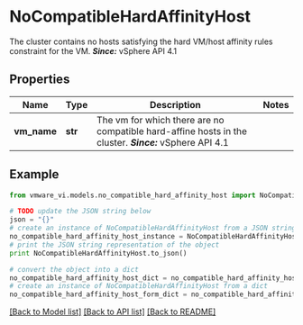 # NoCompatibleHardAffinityHost

The cluster contains no hosts satisfying the hard VM/host affinity rules constraint for the VM.  ***Since:*** vSphere API 4.1 

## Properties
Name | Type | Description | Notes
------------ | ------------- | ------------- | -------------
**vm_name** | **str** | The vm for which there are no compatible hard-affine hosts in the cluster.  ***Since:*** vSphere API 4.1  | 

## Example

```python
from vmware_vi.models.no_compatible_hard_affinity_host import NoCompatibleHardAffinityHost

# TODO update the JSON string below
json = "{}"
# create an instance of NoCompatibleHardAffinityHost from a JSON string
no_compatible_hard_affinity_host_instance = NoCompatibleHardAffinityHost.from_json(json)
# print the JSON string representation of the object
print NoCompatibleHardAffinityHost.to_json()

# convert the object into a dict
no_compatible_hard_affinity_host_dict = no_compatible_hard_affinity_host_instance.to_dict()
# create an instance of NoCompatibleHardAffinityHost from a dict
no_compatible_hard_affinity_host_form_dict = no_compatible_hard_affinity_host.from_dict(no_compatible_hard_affinity_host_dict)
```
[[Back to Model list]](../README.md#documentation-for-models) [[Back to API list]](../README.md#documentation-for-api-endpoints) [[Back to README]](../README.md)


